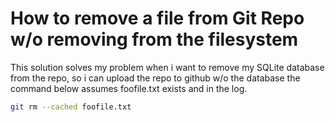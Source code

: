 How to remove a file from Git Repo w/o removing from the filesystem
===================================================================

This solution solves my problem when i want to remove my SQLite database from the repo, so i can upload the repo to github w/o the database
the command below assumes foofile.txt exists and in the log.

```bash
git rm --cached foofile.txt
```
